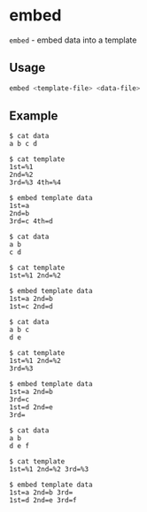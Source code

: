 # embed

`embed` - embed data into a template

## Usage

```sh
embed <template-file> <data-file>
```

## Example

```terminal
$ cat data
a b c d

$ cat template
1st=%1
2nd=%2
3rd=%3 4th=%4

$ embed template data
1st=a
2nd=b
3rd=c 4th=d
```

```terminal
$ cat data
a b
c d

$ cat template
1st=%1 2nd=%2

$ embed template data
1st=a 2nd=b
1st=c 2nd=d
```

```terminal
$ cat data
a b c
d e

$ cat template
1st=%1 2nd=%2
3rd=%3

$ embed template data
1st=a 2nd=b
3rd=c
1st=d 2nd=e
3rd=
```

```terminal
$ cat data
a b
d e f

$ cat template
1st=%1 2nd=%2 3rd=%3

$ embed template data
1st=a 2nd=b 3rd=
1st=d 2nd=e 3rd=f
```

